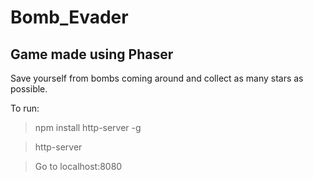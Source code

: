 # Bomb_Evader
## Game made using Phaser
Save yourself from bombs coming around and collect as many stars as possible.

To run:
>npm install http-server -g

>http-server

>Go to localhost:8080
